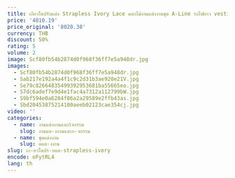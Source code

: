 ```yaml
---
title: เกียวโตปรับแต่ง Strapless Ivory Lace ดอกไม้งานแต่งงานชุด A-Line รถไฟยาว vestidos de novia ปุ่มกลับชุดราตรี 2025
price: '4010.19'
price_original: '8020.38'
currency: THB
discount: 50%
rating: 5
volume: 2
image: Scf80fb54b2874d0f968f36ff7e5a948dr.jpg
images:
  - Scf80fb54b2874d0f968f36ff7e5a948dr.jpg
  - Sab217e192a4a4f1c9c2d31b3ae920e21V.jpg
  - Se79c82664835499392953681ba55665eo.jpg
  - S7dc6adef7e9d4e1fac4a7312a112799bW.jpg
  - S9bf594e0a6284f86a2a29589e2ffb43as.jpg
  - Sbd20453875214100aeeb02123cae354cj.jpg
video: ''
categories:
  - name: งานแต่งงานและกิจกรรม
    slug: งานแต-งงานและก-จกรรม
  - name: ชุดแต่งงาน
    slug: ดแต-งงาน
slug: เก-ยวโตปร-บแต-strapless-ivory
encode: oFytRL4
lang: th
---
```

  